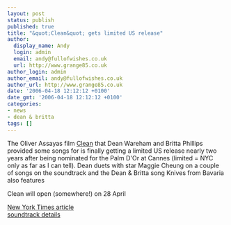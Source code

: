 ```yaml
---
layout: post
status: publish
published: true
title: "&quot;Clean&quot; gets limited US release"
author:
  display_name: Andy
  login: admin
  email: andy@fullofwishes.co.uk
  url: http://www.grange85.co.uk
author_login: admin
author_email: andy@fullofwishes.co.uk
author_url: http://www.grange85.co.uk
date: '2006-04-18 12:12:12 +0100'
date_gmt: '2006-04-18 12:12:12 +0100'
categories:
- news
- dean & britta
tags: []
---
```

<p>The Oliver Assayas film <a href="http://www.imdb.com/title/tt0388838/">Clean</a> that Dean Wareham and Britta Phillips provided some songs for is finally getting a limited US release nearly two years after being nominated for the Palm D'Or at Cannes (limited = NYC only as far as I can tell). Dean duets with star Maggie Cheung on a couple of songs on the soundtrack and the Dean & Britta song Knives from Bavaria also features</p>
<p>Clean will open (somewhere!) on 28 April</p>
<p><a href="http://www.nytimes.com/2006/04/16/movies/16tayl.html?ex=1145246400&en=1b9a9eeb8e72d5bf&ei=5087%0A">New York Times article</a><br/><a href="/database/release/clean/">soundtrack details</a></p>
